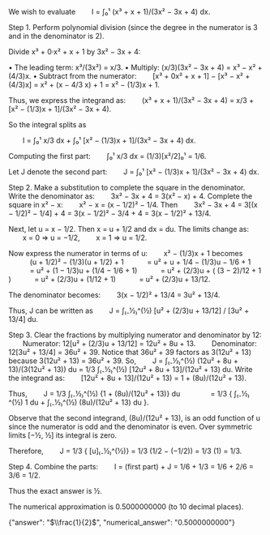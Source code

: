 We wish to evaluate
  I = ∫₀¹ (x³ + x + 1)/(3x² − 3x + 4) dx.

Step 1. Perform polynomial division (since the degree in the numerator is 3 and in the denominator is 2).

Divide x³ + 0·x² + x + 1 by 3x² − 3x + 4:

• The leading term: x³/(3x²) = x/3.
• Multiply: (x/3)(3x² − 3x + 4) = x³ − x² + (4/3)x.
• Subtract from the numerator:
  [x³ + 0x² + x + 1] − [x³ − x² + (4/3)x] = x² + (x − 4/3 x) + 1 = x² − (1/3)x + 1.

Thus, we express the integrand as:
  (x³ + x + 1)/(3x² − 3x + 4) = x/3 + [x² − (1/3)x + 1]/(3x² − 3x + 4).

So the integral splits as

  I = ∫₀¹ x/3 dx + ∫₀¹ [x² − (1/3)x + 1]/(3x² − 3x + 4) dx.

Computing the first part:
  ∫₀¹ x/3 dx = (1/3)[x²/2]₀¹ = 1/6.

Let J denote the second part:
  J = ∫₀¹ [x² − (1/3)x + 1]/(3x² − 3x + 4) dx.

Step 2. Make a substitution to complete the square in the denominator.
Write the denominator as:
  3x² − 3x + 4 = 3(x² − x) + 4.
Complete the square in x² − x:
  x² − x = (x − 1/2)² − 1/4.
Then
  3x² − 3x + 4 = 3[(x − 1/2)² − 1/4] + 4 = 3(x − 1/2)² − 3/4 + 4 = 3(x − 1/2)² + 13/4.

Next, let u = x − 1/2. Then x = u + 1/2 and dx = du. The limits change as:
  x = 0 ⇒ u = −1/2,
  x = 1 ⇒ u = 1/2.

Now express the numerator in terms of u:
  x² − (1/3)x + 1 becomes
   (u + 1/2)² − (1/3)(u + 1/2) + 1
   = u² + u + 1/4 − (1/3)u − 1/6 + 1
   = u² + (1 − 1/3)u + (1/4 − 1/6 + 1)
   = u² + (2/3)u + ( (3 − 2)/12 + 1 )
   = u² + (2/3)u + (1/12 + 1)
   = u² + (2/3)u + 13/12.

The denominator becomes:
  3(x − 1/2)² + 13/4 = 3u² + 13/4.

Thus, J can be written as
  J = ∫₍₋½₎^(½) [u² + (2/3)u + 13/12] / [3u² + 13/4] du.

Step 3. Clear the fractions by multiplying numerator and denominator by 12:
  Numerator: 12[u² + (2/3)u + 13/12] = 12u² + 8u + 13.
  Denominator: 12[3u² + 13/4] = 36u² + 39.
Notice that 36u² + 39 factors as 3(12u² + 13) because 3(12u² + 13) = 36u² + 39.
So,
  J = ∫₍₋½₎^(½) (12u² + 8u + 13)/(3(12u² + 13)) du = 1/3 ∫₍₋½₎^(½) [12u² + 8u + 13]/(12u² + 13) du.
Write the integrand as:
  [12u² + 8u + 13]/(12u² + 13) = 1 + (8u)/(12u² + 13).

Thus,
  J = 1/3 ∫₍₋½₎^(½) {1 + (8u)/(12u² + 13)} du
    = 1/3 { ∫₍₋½₎^(½) 1 du + ∫₍₋½₎^(½) (8u)/(12u² + 13) du }.

Observe that the second integrand, (8u)/(12u² + 13), is an odd function of u since the numerator is odd and the denominator is even. Over symmetric limits [−½, ½] its integral is zero.

Therefore,
  J = 1/3 { [u]₍₋½₎^(½)} = 1/3 (1/2 − (−1/2)) = 1/3 (1) = 1/3.

Step 4. Combine the parts:
  I = (first part) + J = 1/6 + 1/3 = 1/6 + 2/6 = 3/6 = 1/2.

Thus the exact answer is ½.

The numerical approximation is 0.5000000000 (to 10 decimal places).

{"answer": "$\\frac{1}{2}$", "numerical_answer": "0.5000000000"}
